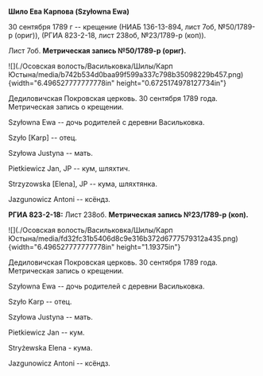 **Шило Ева Карпова (Szyłowna Ewa)**

30 сентября 1789 г -- крещение (НИАБ 136-13-894, лист 7об, №50/1789-р
(ориг)), (РГИА 823-2-18, лист 238об, №23/1789-р (коп)).

Лист 7об. **Метрическая запись №50/1789-р (ориг).**

![](./Осовская волость/Васильковка/Шилы/Карп Юстына/media/b742b534d0baa99f599a337c798b35098229b457.png){width="6.496527777777778in"
height="0.6725174978127734in"}

Дедиловичская Покровская церковь. 30 сентября 1789 года. Метрическая
запись о крещении.

Szyłowna Ewa -- дочь родителей с деревни Васильковка.

Szyło \[Karp\] -- отец.

Szyłowa Justyna -- мать.

Pietkiewicz Jan, JP -- кум, шляхтич.

Strzyzowska \[Elena\], JP -- кума, шляхтянка.

Jazgunowicz Antoni -- ксёндз.

**РГИА 823-2-18:** Лист 238об. **Метрическая запись №23/1789-р (коп).**

![](./Осовская волость/Васильковка/Шилы/Карп Юстына/media/fd32fc31b5406d8c9e316b372d6777579312a435.png){width="6.496527777777778in"
height="1.19375in"}

Дедиловичская Покровская церковь. 30 сентября 1789 года. Метрическая
запись о крещении.

Szyłowna Ewa -- дочь родителей с деревни Васильковка.

Szyło Karp -- отец.

Szyłowa Justyna -- мать.

Pietkiewicz Jan -- кум.

Stryżewska Elena - кума.

Jazgunowicz Antoni -- ксёндз.
